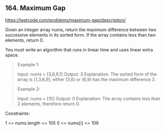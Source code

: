 ## 164. Maximum Gap

https://leetcode.com/problems/maximum-gap/description/

Given an integer array nums, return the maximum difference between two successive elements in its sorted form. If the array contains less than two elements, return 0.

You must write an algorithm that runs in linear time and uses linear extra space.

 

> Example 1:
> 
> Input: nums = [3,6,9,1]
> Output: 3
> Explanation: The sorted form of the array is [1,3,6,9], either (3,6) or (6,9) has the maximum difference 3.
> 

> Example 2:
> 
> Input: nums = [10]
> Output: 0
> Explanation: The array contains less than 2 elements, therefore return 0.
 

Constraints:

1 <= nums.length <= 105
0 <= nums[i] <= 109
